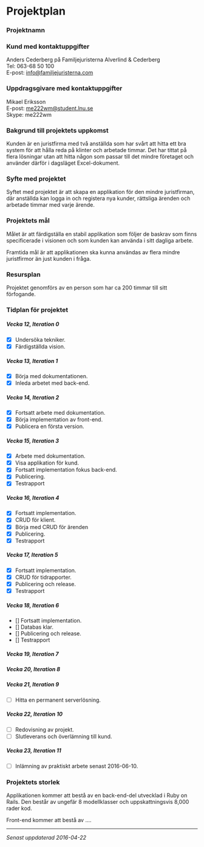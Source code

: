 # Projektplan

### Projektnamn


### Kund med kontaktuppgifter
Anders Cederberg på Familjejuristerna Alverlind & Cederberg <br>
Tel: 063-68 50 100 <br>
E-post: info@familjejuristerna.com

### Uppdragsgivare med kontaktuppgifter
Mikael Eriksson <br>
E-post: me222wm@student.lnu.se <br>
Skype: me222wm

### Bakgrund till projektets uppkomst
Kunden är en juristfirma med två anställda som har svårt att hitta ett bra system för att hålla reda på klinter och arbetade timmar. Det har tittat på flera lösningar utan att hitta någon som passar till det mindre företaget och använder därför i dagsläget Excel-dokument.

### Syfte med projektet
Syftet med projektet är att skapa en applikation för den mindre juristfirman, där anställda kan logga in och registera nya kunder, rättsliga ärenden och arbetade timmar med varje ärende.

### Projektets mål
Målet är att färdigställa en stabil applikation som följer de baskrav som finns specificerade i visionen  och som kunden kan använda i sitt dagliga arbete.

Framtida mål är att applikationen ska kunna användas av flera mindre juristfirmor än just kunden i fråga.

### Resursplan
Projektet genomförs av en person som har ca 200 timmar till sitt förfogande.

### Tidplan för projektet
##### Vecka 12, Iteration 0
* [x] Undersöka tekniker.
* [x] Färdigställda vision.

##### Vecka 13, Iteration 1
* [x] Börja med dokumentationen.
* [x] Inleda arbetet med back-end.

##### Vecka 14, Iteration 2
* [x] Fortsatt arbete med dokumentation.
* [x] Börja implementation av front-end.
* [x] Publicera en första version.

##### Vecka 15, Iteration 3
* [x] Arbete med dokumentation.
* [x] Visa applikation för kund.
* [x] Fortsatt implementation fokus back-end.
* [x] Publicering.  
* [x] Testrapport

##### Vecka 16, Iteration 4
* [x] Fortsatt implementation.
* [x] CRUD för klient.
* [x] Börja med CRUD för ärenden
* [x] Publicering.  
* [x] Testrapport

##### Vecka 17, Iteration 5
* [x] Fortsatt implementation.
* [x] CRUD för tidrapporter.
* [x] Publicering och release.   
* [x] Testrapport

##### Vecka 18, Iteration 6
* [] Fortsatt implementation.
* [] Databas klar.
* [] Publicering och release.   
* [] Testrapport

##### Vecka 19, Iteration 7

##### Vecka 20, Iteration 8

##### Vecka 21, Iteration 9
* [ ] Hitta en permanent serverlösning. 
 
##### Vecka 22, Iteration 10
* [ ] Redovisning av projekt.
* [ ] Slutleverans och överlämning till kund.

##### Vecka 23, Iteration 11
* [ ] Inlämning av praktiskt arbete senast 2016-06-10.

### Projektets storlek
Applikationen kommer att bestå av en back-end-del utvecklad i Ruby on Rails. Den består av ungefär 8 modellklasser och uppskattningsvis 8,000 rader kod.

Front-end kommer att bestå av ....

***
*Senast uppdaterad 2016-04-22*
